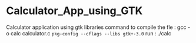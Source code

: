 # Calculator_App_using_GTK
Calculator application using gtk libraries
command to compile the fle : gcc -o calc calculator.c `pkg-config --cflags --libs gtk+-3.0`
run : ./calc
